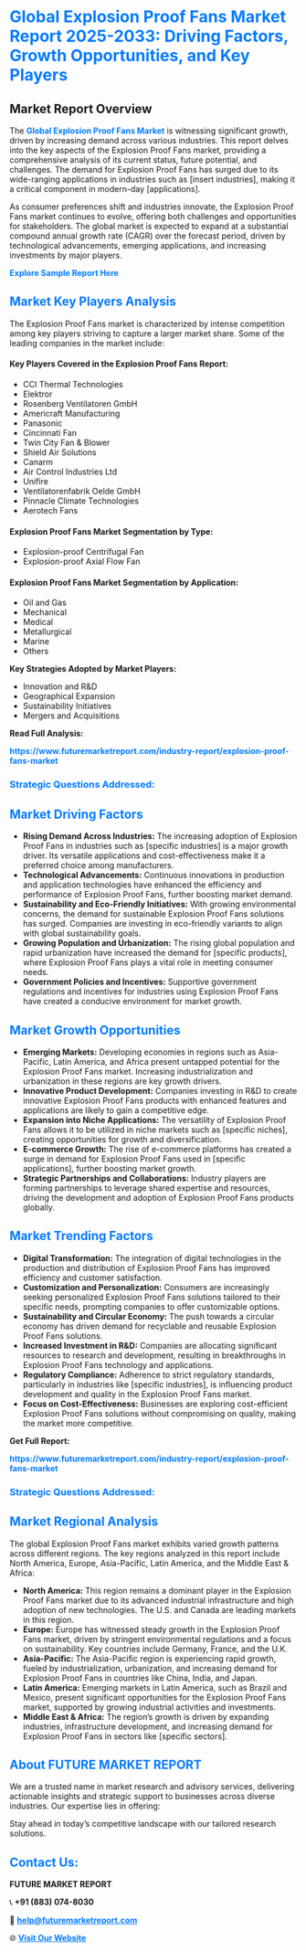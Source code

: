 <h1 style="color: #007BFF;">Global Explosion Proof Fans Market Report 2025-2033: Driving Factors, Growth Opportunities, and Key Players</h1>

<section id="overview">
<h2>Market Report Overview</h2>
<p>The <a href="https://www.futuremarketreport.com/industry-report/explosion-proof-fans-market" style="color: #007BFF; text-decoration: none;"><strong>Global Explosion Proof Fans Market</strong></a> is witnessing significant growth, driven by increasing demand across various industries. This report delves into the key aspects of the Explosion Proof Fans market, providing a comprehensive analysis of its current status, future potential, and challenges. The demand for Explosion Proof Fans has surged due to its wide-ranging applications in industries such as [insert industries], making it a critical component in modern-day [applications].</p>
<p>As consumer preferences shift and industries innovate, the Explosion Proof Fans market continues to evolve, offering both challenges and opportunities for stakeholders. The global market is expected to expand at a substantial compound annual growth rate (CAGR) over the forecast period, driven by technological advancements, emerging applications, and increasing investments by major players.</p>
</section>

<section id="overview">
<p><a href="https://www.futuremarketreport.com/request-sample/reportId=57373" style="color: #007BFF; text-decoration: none;"><strong>Explore Sample Report Here</strong></a></p>
</section>

<section id="key-players">
<h2 style="color: #007BFF;">Market Key Players Analysis</h2>
<p>The Explosion Proof Fans market is characterized by intense competition among key players striving to capture a larger market share. Some of the leading companies in the market include:</p>
<h4>Key Players Covered in the Explosion Proof Fans Report:</h4>
<ul><li>CCI Thermal Technologies</li><li>Elektror</li><li>Rosenberg Ventilatoren GmbH</li><li>Americraft Manufacturing</li><li>Panasonic</li><li>Cincinnati Fan</li><li>Twin City Fan &amp; Blower</li><li>Shield Air Solutions</li><li>Canarm</li><li>Air Control Industries Ltd</li><li>Unifire</li><li>Ventilatorenfabrik Oelde GmbH</li><li>Pinnacle Climate Technologies</li><li>Aerotech Fans</li></ul>
<h4>Explosion Proof Fans Market Segmentation by Type:</h4>
<ul><li>Explosion-proof Centrifugal Fan</li><li>Explosion-proof Axial Flow Fan</li></ul>

<h4>Explosion Proof Fans Market Segmentation by Application:</h4>
<ul><li>Oil and Gas</li><li>Mechanical</li><li>Medical</li><li>Metallurgical</li><li>Marine</li><li>Others</li></ul>
<p><strong>Key Strategies Adopted by Market Players:</strong></p>
<ul>
<li>Innovation and R&D</li>
<li>Geographical Expansion</li>
<li>Sustainability Initiatives</li>
<li>Mergers and Acquisitions</li>
</ul>
</section>

<section>
<p><strong>Read Full Analysis: </strong></p><a href="https://www.futuremarketreport.com/industry-report/explosion-proof-fans-market" style="color: #007BFF; text-decoration: none;"><strong>https://www.futuremarketreport.com/industry-report/explosion-proof-fans-market</strong></a>
<h3 style="color: #007BFF;">Strategic Questions Addressed:</h3>
</section>

<section id="driving-factors">
<h2 style="color: #007BFF;">Market Driving Factors</h2>
<ul>
<li><strong>Rising Demand Across Industries:</strong> The increasing adoption of Explosion Proof Fans in industries such as [specific industries] is a major growth driver. Its versatile applications and cost-effectiveness make it a preferred choice among manufacturers.</li>
<li><strong>Technological Advancements:</strong> Continuous innovations in production and application technologies have enhanced the efficiency and performance of Explosion Proof Fans, further boosting market demand.</li>
<li><strong>Sustainability and Eco-Friendly Initiatives:</strong> With growing environmental concerns, the demand for sustainable Explosion Proof Fans solutions has surged. Companies are investing in eco-friendly variants to align with global sustainability goals.</li>
<li><strong>Growing Population and Urbanization:</strong> The rising global population and rapid urbanization have increased the demand for [specific products], where Explosion Proof Fans plays a vital role in meeting consumer needs.</li>
<li><strong>Government Policies and Incentives:</strong> Supportive government regulations and incentives for industries using Explosion Proof Fans have created a conducive environment for market growth.</li>
</ul>
</section>

<section id="growth-opportunities">
<h2 style="color: #007BFF;">Market Growth Opportunities</h2>
<ul>
<li><strong>Emerging Markets:</strong> Developing economies in regions such as Asia-Pacific, Latin America, and Africa present untapped potential for the Explosion Proof Fans market. Increasing industrialization and urbanization in these regions are key growth drivers.</li>
<li><strong>Innovative Product Development:</strong> Companies investing in R&D to create innovative Explosion Proof Fans products with enhanced features and applications are likely to gain a competitive edge.</li>
<li><strong>Expansion into Niche Applications:</strong> The versatility of Explosion Proof Fans allows it to be utilized in niche markets such as [specific niches], creating opportunities for growth and diversification.</li>
<li><strong>E-commerce Growth:</strong> The rise of e-commerce platforms has created a surge in demand for Explosion Proof Fans used in [specific applications], further boosting market growth.</li>
<li><strong>Strategic Partnerships and Collaborations:</strong> Industry players are forming partnerships to leverage shared expertise and resources, driving the development and adoption of Explosion Proof Fans products globally.</li>
</ul>
</section>

<section id="trending-factors">
<h2 style="color: #007BFF;">Market Trending Factors</h2>
<ul>
<li><strong>Digital Transformation:</strong> The integration of digital technologies in the production and distribution of Explosion Proof Fans has improved efficiency and customer satisfaction.</li>
<li><strong>Customization and Personalization:</strong> Consumers are increasingly seeking personalized Explosion Proof Fans solutions tailored to their specific needs, prompting companies to offer customizable options.</li>
<li><strong>Sustainability and Circular Economy:</strong> The push towards a circular economy has driven demand for recyclable and reusable Explosion Proof Fans solutions.</li>
<li><strong>Increased Investment in R&D:</strong> Companies are allocating significant resources to research and development, resulting in breakthroughs in Explosion Proof Fans technology and applications.</li>
<li><strong>Regulatory Compliance:</strong> Adherence to strict regulatory standards, particularly in industries like [specific industries], is influencing product development and quality in the Explosion Proof Fans market.</li>
<li><strong>Focus on Cost-Effectiveness:</strong> Businesses are exploring cost-efficient Explosion Proof Fans solutions without compromising on quality, making the market more competitive.</li>
</ul>
</section>

<section>
<p><strong>Get Full Report: </strong></p><a href="https://www.futuremarketreport.com/industry-report/explosion-proof-fans-market" style="color: #007BFF; text-decoration: none;"><strong>https://www.futuremarketreport.com/industry-report/explosion-proof-fans-market</strong></a>
<h3 style="color: #007BFF;">Strategic Questions Addressed:</h3>
</section>


<section id="regional-analysis">
<h2 style="color: #007BFF;">Market Regional Analysis</h2>
<p>The global Explosion Proof Fans market exhibits varied growth patterns across different regions. The key regions analyzed in this report include North America, Europe, Asia-Pacific, Latin America, and the Middle East & Africa:</p>
<ul>
<li><strong>North America:</strong> This region remains a dominant player in the Explosion Proof Fans market due to its advanced industrial infrastructure and high adoption of new technologies. The U.S. and Canada are leading markets in this region.</li>
<li><strong>Europe:</strong> Europe has witnessed steady growth in the Explosion Proof Fans market, driven by stringent environmental regulations and a focus on sustainability. Key countries include Germany, France, and the U.K.</li>
<li><strong>Asia-Pacific:</strong> The Asia-Pacific region is experiencing rapid growth, fueled by industrialization, urbanization, and increasing demand for Explosion Proof Fans in countries like China, India, and Japan.</li>
<li><strong>Latin America:</strong> Emerging markets in Latin America, such as Brazil and Mexico, present significant opportunities for the Explosion Proof Fans market, supported by growing industrial activities and investments.</li>
<li><strong>Middle East & Africa:</strong> The region’s growth is driven by expanding industries, infrastructure development, and increasing demand for Explosion Proof Fans in sectors like [specific sectors].</li>
</ul>
</section>

<footer>
<h2 style="color: #007BFF;">About FUTURE MARKET REPORT</h2>
<p>We are a trusted name in market research and advisory services, delivering actionable insights and strategic support to businesses across diverse industries. Our expertise lies in offering:</p>

<p>Stay ahead in today’s competitive landscape with our tailored research solutions.</p>

<h2 style="color: #007BFF;">Contact Us:</h2>
<p><strong>FUTURE MARKET REPORT</strong></p>
<p>📞 <strong>+91 (883) 074-8030</strong></p>
<p>📧 <strong><a href="mailto:help@futuremarketreport.com" style="color: #007BFF;">help@futuremarketreport.com</a></strong></p>
<p>🌐 <strong><a href="https://www.futuremarketreport.com/" style="color: #007BFF;">Visit Our Website</a></strong></p>
</footer>